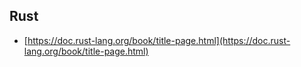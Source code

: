 ## Rust

- [https://doc.rust-lang.org/book/title-page.html](https://doc.rust-lang.org/book/title-page.html)
